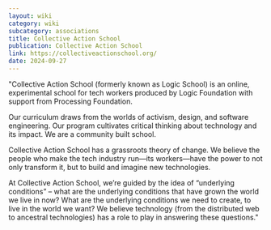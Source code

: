 ```yaml
---
layout: wiki
category: wiki
subcategory: associations
title: Collective Action School
publication: Collective Action School
link: https://collectiveactionschool.org/
date: 2024-09-27
---
```


"Collective Action School (formerly known as Logic School) is an online, experimental school for tech workers produced by Logic Foundation with support from Processing Foundation.

Our curriculum draws from the worlds of activism, design, and software engineering. Our program cultivates critical thinking about technology and its impact. We are a community built school.

Collective Action School has a grassroots theory of change. We believe the people who make the tech industry run—its workers—have the power to not only transform it, but to build and imagine new technologies.

At Collective Action School, we’re guided by the idea of “underlying conditions” – what are the underlying conditions that have grown the world we live in now? What are the underlying conditions we need to create, to live in the world we want? We believe technology (from the distributed web to ancestral technologies) has a role to play in answering these questions."
